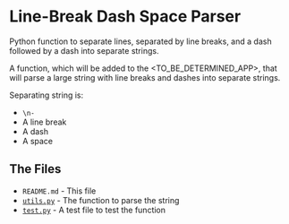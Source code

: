 # Line-Break Dash Space Parser

Python function to separate lines, separated by line breaks, and a dash followed by a dash into separate strings.

A function, which will be added to the <TO_BE_DETERMINED_APP>, that will parse a large string with line breaks and dashes into separate strings.

Separating string is:
- `\n- `
- A line break
- A dash
- A space

## The Files

* `README.md` - This file
* [`utils.py`](utils.py) - The function to parse the string
* [`test.py`](test.py) - A test file to test the function
